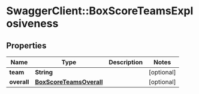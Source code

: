 # SwaggerClient::BoxScoreTeamsExplosiveness

## Properties
Name | Type | Description | Notes
------------ | ------------- | ------------- | -------------
**team** | **String** |  | [optional] 
**overall** | [**BoxScoreTeamsOverall**](BoxScoreTeamsOverall.md) |  | [optional] 


